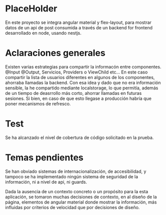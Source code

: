 # PlaceHolder

En este proyecto se integra angular material y flex-layout, para mostrar datos de un api de post consumida a través de un backend for frontend desarrollado en node, usando nestjs.

# Aclaraciones generales
Existen varias estrategias para compartir la informacón entre componentes. @Input @Output, Servicios, Providers o ViewChild etc... En este caso compartir la lista de usuarios diferentes en algunos de los componentes, ahorraba llamadas la backend. Con esa idea y dado que no era información sensible, la he compartido mediante localstorage, lo que permitía, además de un tiempo de deasrrollo más corto, ahorrar llamadas en futuras sesiones. Si bien, en caso de que esto llegase a producción habría que poner mecanismos de refresco.

# Test
Se ha alcanzado el nivel de cobertura de código solicitado en la prueba.

# Temas pendientes
Se han obviado sistemas de internacionalización, de accesibilidad, y tampoco se ha implementado ningún sistema de seguridad de la información, ni a nivel de api, ni guards.

Dada la ausencia de un contexto concreto o un propósito para la esta aplicación, se tomaron muchas decisiones de contexto, en al diseño de la página, elementos de angular material donde mostrar la información, más influidas por criterios de velocidad que por decisiones de diseño.
